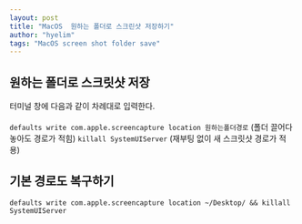 ```yaml
---
layout: post
title: "MacOS  원하는 폴더로 스크린샷 저장하기"
author: "hyelim"
tags: "MacOS screen shot folder save" 
---
```


## 원하는 폴더로 스크릿샷 저장
터미널 창에 다음과 같이 차례대로 입력한다.<br><br>
`defaults write com.apple.screencapture location 원하는폴더경로` (폴더 끌어다 놓아도 경로가 적힘)
`killall SystemUIServer` (재부팅 없이 새 스크릿샷 경로가 적용)

## 기본 경로도 복구하기
`defaults write com.apple.screencapture location ~/Desktop/ && killall SystemUIServer`
